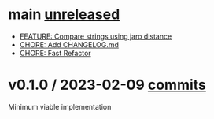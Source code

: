 # main [unreleased](https://github.com/mateusdeap/failure_machine/compare/v0.1.0...main)

- [FEATURE: Compare strings using jaro distance](https://github.com/mateusdeap/failure_machine/pull/5)
- [CHORE: Add CHANGELOG.md](https://github.com/mateusdeap/failure_machine/pull/5)
- [CHORE: Fast Refactor](https://github.com/mateusdeap/failure_machine/pull/4)

# v0.1.0 / 2023-02-09 [commits](https://github.com/mateusdeap/failure_machine/commits/v0.1.0)

Minimum viable implementation